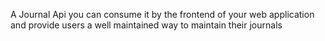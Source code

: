 A Journal Api you can consume it by the frontend of your web application and provide users a well maintained way to maintain their journals

